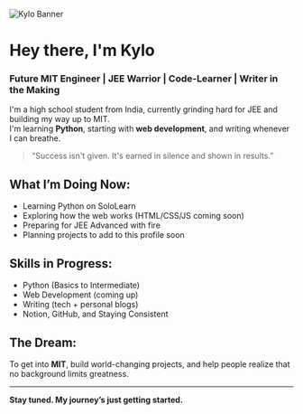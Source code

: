 ![Kylo Banner](./A_digital_graphic_banner_showcases_Kylo,.png)

# Hey there, I'm Kylo  

### Future MIT Engineer | JEE Warrior | Code-Learner | Writer in the Making

I'm a high school student from India, currently grinding hard for JEE and building my way up to MIT.  
I'm learning **Python**, starting with **web development**, and writing whenever I can breathe.

> “Success isn't given. It's earned in silence and shown in results.”

## What I’m Doing Now:
- Learning Python on SoloLearn
- Exploring how the web works (HTML/CSS/JS coming soon)
- Preparing for JEE Advanced with fire
- Planning projects to add to this profile soon

## Skills in Progress:
- Python (Basics to Intermediate)
- Web Development (coming up)
- Writing (tech + personal blogs)
- Notion, GitHub, and Staying Consistent

## The Dream:
To get into **MIT**, build world-changing projects, and help people realize that no background limits greatness.

---

**Stay tuned. My journey’s just getting started.**
